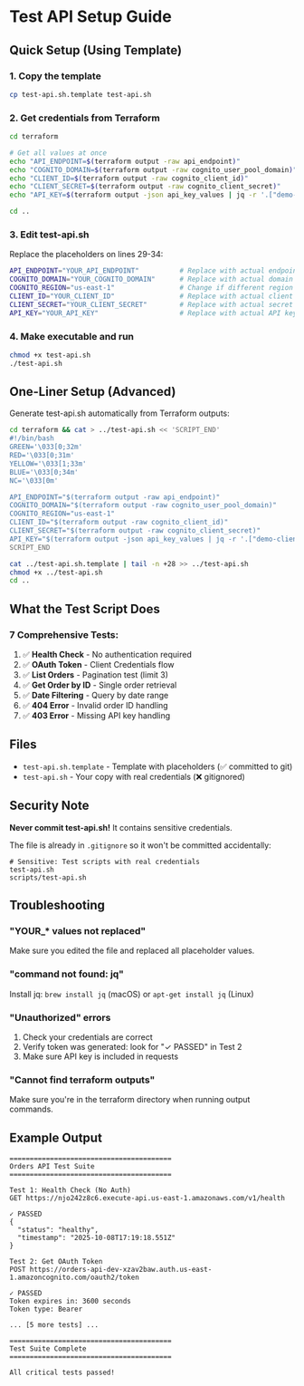 # Test API Setup Guide

## Quick Setup (Using Template)

### 1. Copy the template
```bash
cp test-api.sh.template test-api.sh
```

### 2. Get credentials from Terraform
```bash
cd terraform

# Get all values at once
echo "API_ENDPOINT=$(terraform output -raw api_endpoint)"
echo "COGNITO_DOMAIN=$(terraform output -raw cognito_user_pool_domain)"
echo "CLIENT_ID=$(terraform output -raw cognito_client_id)"
echo "CLIENT_SECRET=$(terraform output -raw cognito_client_secret)"
echo "API_KEY=$(terraform output -json api_key_values | jq -r '.["demo-client"]')"

cd ..
```

### 3. Edit test-api.sh
Replace the placeholders on lines 29-34:
```bash
API_ENDPOINT="YOUR_API_ENDPOINT"          # Replace with actual endpoint
COGNITO_DOMAIN="YOUR_COGNITO_DOMAIN"      # Replace with actual domain
COGNITO_REGION="us-east-1"                # Change if different region
CLIENT_ID="YOUR_CLIENT_ID"                # Replace with actual client ID
CLIENT_SECRET="YOUR_CLIENT_SECRET"        # Replace with actual secret
API_KEY="YOUR_API_KEY"                    # Replace with actual API key
```

### 4. Make executable and run
```bash
chmod +x test-api.sh
./test-api.sh
```

## One-Liner Setup (Advanced)

Generate test-api.sh automatically from Terraform outputs:

```bash
cd terraform && cat > ../test-api.sh << 'SCRIPT_END'
#!/bin/bash
GREEN='\033[0;32m'
RED='\033[0;31m'
YELLOW='\033[1;33m'
BLUE='\033[0;34m'
NC='\033[0m'

API_ENDPOINT="$(terraform output -raw api_endpoint)"
COGNITO_DOMAIN="$(terraform output -raw cognito_user_pool_domain)"
COGNITO_REGION="us-east-1"
CLIENT_ID="$(terraform output -raw cognito_client_id)"
CLIENT_SECRET="$(terraform output -raw cognito_client_secret)"
API_KEY="$(terraform output -json api_key_values | jq -r '.["demo-client"]')"
SCRIPT_END

cat ../test-api.sh.template | tail -n +28 >> ../test-api.sh
chmod +x ../test-api.sh
cd ..
```

## What the Test Script Does

### 7 Comprehensive Tests:
1. ✅ **Health Check** - No authentication required
2. ✅ **OAuth Token** - Client Credentials flow
3. ✅ **List Orders** - Pagination test (limit 3)
4. ✅ **Get Order by ID** - Single order retrieval
5. ✅ **Date Filtering** - Query by date range
6. ✅ **404 Error** - Invalid order ID handling
7. ✅ **403 Error** - Missing API key handling

## Files

- `test-api.sh.template` - Template with placeholders (✅ committed to git)
- `test-api.sh` - Your copy with real credentials (❌ gitignored)

## Security Note

**Never commit test-api.sh!** It contains sensitive credentials.

The file is already in `.gitignore` so it won't be committed accidentally:
```
# Sensitive: Test scripts with real credentials
test-api.sh
scripts/test-api.sh
```

## Troubleshooting

### "YOUR_* values not replaced"
Make sure you edited the file and replaced all placeholder values.

### "command not found: jq"
Install jq: `brew install jq` (macOS) or `apt-get install jq` (Linux)

### "Unauthorized" errors
1. Check your credentials are correct
2. Verify token was generated: look for "✓ PASSED" in Test 2
3. Make sure API key is included in requests

### "Cannot find terraform outputs"
Make sure you're in the terraform directory when running output commands.

## Example Output

```
========================================
Orders API Test Suite
========================================

Test 1: Health Check (No Auth)
GET https://njo242z8c6.execute-api.us-east-1.amazonaws.com/v1/health

✓ PASSED
{
  "status": "healthy",
  "timestamp": "2025-10-08T17:19:18.551Z"
}

Test 2: Get OAuth Token
POST https://orders-api-dev-xzav2baw.auth.us-east-1.amazoncognito.com/oauth2/token

✓ PASSED
Token expires in: 3600 seconds
Token type: Bearer

... [5 more tests] ...

========================================
Test Suite Complete
========================================

All critical tests passed!
```
